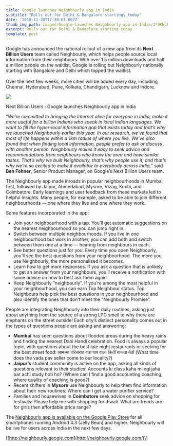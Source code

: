 ```yaml
---
title: Google launches Neighbourly app in India
subtitle: "Rolls out for Delhi & Bangalore starting\_today"
date: '2018-11-20T17:30:01.007Z'
thumb_img_path: images/Google-launches-Neighbourly-app-in-India/1*9KNckHzUyDrCRpotsl0IfQ.png
excerpt: Rolls out for Delhi & Bangalore starting today
template: post
---
```

Google has announced the national rollout of a new app from its **Next Billion Users** team called Neighbourly, which helps people source local information from their neighbours. With over 1.5 million downloads and half a million people on the waitlist, Google is rolling out Neighbourly nationally starting with Bangalore and Delhi which topped the waitlist.  
   
Over the next few weeks, more cities will be added every day, including Chennai, Hyderabad, Pune, Kolkata, Chandigarh, Lucknow and Indore.

![](/images/Google-launches-Neighbourly-app-in-India/1*9KNckHzUyDrCRpotsl0IfQ.png)

<figcaption>Next Billion Users&nbsp;: Google launches Neighbourly app in&nbsp;India</figcaption>

“*We’re committed to bringing the Internet alive for everyone in India, make it more useful for a billion Indians who speak in local Indian languages. We want to fill the hyper-local information gap that exists today and that’s why we launched Neighbourly earlier this year. In our research, we’ve found that most of life happens within a 1km radius of where you live. We’ve also found that when finding local information, people prefer to ask or discuss with another person. Neighbourly makes it easy to seek advice and recommendations from neighbours who know the area and have similar tastes. That’s why we built Neighbourly, that’s why people use it, and that’s why we’re so excited to make it available to everybody across India,*” said **Ben Fohner**, Senior Product Manager, on Google’s Next Billion Users team.

The Neighbourly app made inroads in popular neighbourhoods in Mumbai first, followed by Jaipur, Ahmedabad, Mysore, Vizag, Kochi, and Coimbatore. Early learnings and user feedback from these markets led to helpful insights. Many people, for example, asked to be able to join different neighbourhoods — one where they live and one where they work.

Some features incorporated in the app:

*   Join your neighbourhood with a tap. You’ll get automatic suggestions on the nearest neighbourhood so you can jump right in.
*   Switch between multiple neighbourhoods. If you live in one neighbourhood but work in another, you can add both and switch between them one at a time — hearing from neighbours in each.
*   See better questions just for you. Every time you open Neighbourly, you’ll see the best questions from your neighbourhood. The more you use Neighbourly, the more personalized it becomes.
*   Learn how to get more responses. If you ask a question that is unlikely to get an answer from your neighbours, you’ll receive a notification with some advice on how to best ask them again.
*   Keep Neighbourly “neighbourly”. If you’re among the most helpful in your neighbourhood, you can earn Top Neighbour status. Top Neighbours help pick the best questions in your neighbourhood and also identify the ones that don’t meet the “Neighbourly Promise”.

People are integrating Neighbourly into their daily routines, asking just about anything from the source of a strong LPG smell to why there are elephants on the street outside! Each city’s distinct personality comes out in the types of questions people are asking and answering:

*   **Mumbai** has seen questions about flooded areas during the heavy rains and finding the nearest Dahi Handi celebration. Food is always a popular topic, with questions about the best late night restaurants or seeking for the best street food: आमच्या परिसरात वडा पाव वाला किती वाजता येतो (What time does the vada pav seller come to our locality?)
*   **Jaipur’s** student community is active on the app, asking all kinds of questions relevant to their studies: Accounts ki class kaha milegi jaha par achi study hoti ho? (Where can I find a good accounting coaching, where quality of coaching is good?)
*   Recent shifters in **Mysore** use Neighbourly to help them find information about their new routines: Where can I get a water purifier service?
*   Families and housewives in **Coimbatore** seek advice on shopping for festivals: Please help me with shopping for diwali. What are trends are for girls then affordable price range?

The [Neighbourly app is available on the Google Play Store](https://nbly.app.goo.gl/8AbL) for all smartphones running Android 4.3 (Jelly Bean) and higher. Neighbourly will be live for users across India in the next few days.

\[[http://neighbourly.google.com](http://neighbourly.google.com/)\]
